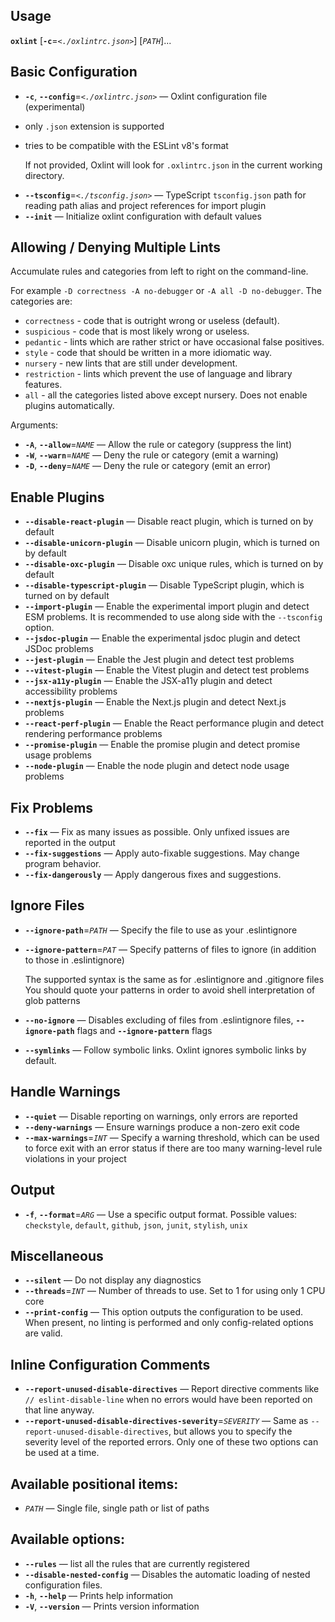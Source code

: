 ## Usage

**`oxlint`** \[**`-c`**=_`<./oxlintrc.json>`_\] \[_`PATH`_\]...

## Basic Configuration

- **`-c`**, **`--config`**=_`<./oxlintrc.json>`_ &mdash;
  Oxlint configuration file (experimental)

* only `.json` extension is supported
* tries to be compatible with the ESLint v8's format

  If not provided, Oxlint will look for `.oxlintrc.json` in the current working directory.

- **`--tsconfig`**=_`<./tsconfig.json>`_ &mdash;
  TypeScript `tsconfig.json` path for reading path alias and project references for import plugin
- **`--init`** &mdash;
  Initialize oxlint configuration with default values

## Allowing / Denying Multiple Lints

Accumulate rules and categories from left to right on the command-line.

For example `-D correctness -A no-debugger` or `-A all -D no-debugger`.
The categories are:

- `correctness` - code that is outright wrong or useless (default).
- `suspicious` - code that is most likely wrong or useless.
- `pedantic` - lints which are rather strict or have occasional false positives.
- `style` - code that should be written in a more idiomatic way.
- `nursery` - new lints that are still under development.
- `restriction` - lints which prevent the use of language and library features.
- `all` - all the categories listed above except nursery. Does not enable plugins automatically.

Arguments:

- **`-A`**, **`--allow`**=_`NAME`_ &mdash;
  Allow the rule or category (suppress the lint)
- **`-W`**, **`--warn`**=_`NAME`_ &mdash;
  Deny the rule or category (emit a warning)
- **`-D`**, **`--deny`**=_`NAME`_ &mdash;
  Deny the rule or category (emit an error)

## Enable Plugins

- **`--disable-react-plugin`** &mdash;
  Disable react plugin, which is turned on by default
- **`--disable-unicorn-plugin`** &mdash;
  Disable unicorn plugin, which is turned on by default
- **`--disable-oxc-plugin`** &mdash;
  Disable oxc unique rules, which is turned on by default
- **`--disable-typescript-plugin`** &mdash;
  Disable TypeScript plugin, which is turned on by default
- **`--import-plugin`** &mdash;
  Enable the experimental import plugin and detect ESM problems. It is recommended to use along side with the `--tsconfig` option.
- **`--jsdoc-plugin`** &mdash;
  Enable the experimental jsdoc plugin and detect JSDoc problems
- **`--jest-plugin`** &mdash;
  Enable the Jest plugin and detect test problems
- **`--vitest-plugin`** &mdash;
  Enable the Vitest plugin and detect test problems
- **`--jsx-a11y-plugin`** &mdash;
  Enable the JSX-a11y plugin and detect accessibility problems
- **`--nextjs-plugin`** &mdash;
  Enable the Next.js plugin and detect Next.js problems
- **`--react-perf-plugin`** &mdash;
  Enable the React performance plugin and detect rendering performance problems
- **`--promise-plugin`** &mdash;
  Enable the promise plugin and detect promise usage problems
- **`--node-plugin`** &mdash;
  Enable the node plugin and detect node usage problems

## Fix Problems

- **`--fix`** &mdash;
  Fix as many issues as possible. Only unfixed issues are reported in the output
- **`--fix-suggestions`** &mdash;
  Apply auto-fixable suggestions. May change program behavior.
- **`--fix-dangerously`** &mdash;
  Apply dangerous fixes and suggestions.

## Ignore Files

- **`--ignore-path`**=_`PATH`_ &mdash;
  Specify the file to use as your .eslintignore
- **`--ignore-pattern`**=_`PAT`_ &mdash;
  Specify patterns of files to ignore (in addition to those in .eslintignore)

  The supported syntax is the same as for .eslintignore and .gitignore files You should quote your patterns in order to avoid shell interpretation of glob patterns

- **`--no-ignore`** &mdash;
  Disables excluding of files from .eslintignore files, **`--ignore-path`** flags and **`--ignore-pattern`** flags
- **`--symlinks`** &mdash;
  Follow symbolic links. Oxlint ignores symbolic links by default.

## Handle Warnings

- **`--quiet`** &mdash;
  Disable reporting on warnings, only errors are reported
- **`--deny-warnings`** &mdash;
  Ensure warnings produce a non-zero exit code
- **`--max-warnings`**=_`INT`_ &mdash;
  Specify a warning threshold, which can be used to force exit with an error status if there are too many warning-level rule violations in your project

## Output

- **`-f`**, **`--format`**=_`ARG`_ &mdash;
  Use a specific output format. Possible values: `checkstyle`, `default`, `github`, `json`, `junit`, `stylish`, `unix`

## Miscellaneous

- **`--silent`** &mdash;
  Do not display any diagnostics
- **`--threads`**=_`INT`_ &mdash;
  Number of threads to use. Set to 1 for using only 1 CPU core
- **`--print-config`** &mdash;
  This option outputs the configuration to be used. When present, no linting is performed and only config-related options are valid.

## Inline Configuration Comments

- **`--report-unused-disable-directives`** &mdash;
  Report directive comments like `// eslint-disable-line` when no errors would have been reported on that line anyway.
- **`--report-unused-disable-directives-severity`**=_`SEVERITY`_ &mdash;
  Same as `--report-unused-disable-directives`, but allows you to specify the severity level of the reported errors. Only one of these two options can be used at a time.

## Available positional items:

- _`PATH`_ &mdash;
  Single file, single path or list of paths

## Available options:

- **`--rules`** &mdash;
  list all the rules that are currently registered
- **`--disable-nested-config`** &mdash;
  Disables the automatic loading of nested configuration files.
- **`-h`**, **`--help`** &mdash;
  Prints help information
- **`-V`**, **`--version`** &mdash;
  Prints version information

